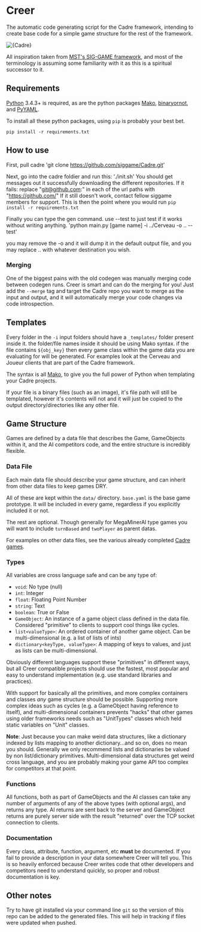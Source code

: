 # Creer
The automatic code generating script for the Cadre framework, intending to create base code for a simple game structure for the rest of the framework.

![{Cadre}](http://i.imgur.com/17wwI3f.png)

All inspiration taken from [MST's SIG-GAME framework](https://github.com/siggame), and most of the terminology is assuming some familiarity with it as this is a spiritual successor to it.

## Requirements
[Python](https://www.python.org/) 3.4.3+ is required, as are the python packages [Mako](http://www.makotemplates.org/), [binaryornot](https://github.com/audreyr/binaryornot), and [PyYAML](http://pyyaml.org/wiki/PyYAML).

To install all these python packages, using `pip` is probably your best bet.

`pip install -r requirements.txt`

## How to use
First, pull cadre
'git clone https://github.com/siggame/Cadre.git'

Next, go into the cadre foldier and run this:
'./init.sh'
You should get messages out it successfully downloading the different repositories. If it fails:
replace "git@github.com:" in each of the url paths with "https://github.com/"
If it still doesn't work, contact fellow siggame members for support.
This is then the point where you would run `pip install -r requirements.txt`

Finally you can type the gen command. use --test to just test if it works without writing anything.
'python main.py [game name] -i ../Cerveau -o .. --test'

you may remove the -o and it will dump it in the default output file, and you may replace .. with whatever destination you wish.

### Merging
One of the biggest pains with the old codegen was manually merging code between codegen runs. Creer is smart and can do the merging for you! Just add the `--merge` tag and target the Cadre repo you want to merge as the input and output, and it will automatically merge your code changes via code introspection.

## Templates
Every folder in the `-i` input folders should have a `_templates/` folder present inside it. the folder/file names inside it should be using Mako syntax. if the file contains `${obj_key}` then every game class within the game data you are evaluating for will be generated. For examples look at the Cerveau and Joueur clients that are part of the Cadre framework.

The syntax is all [Mako](http://www.makotemplates.org/), to give you the full power of Python when templating your Cadre projects.

If your file is a binary files (such as an image), it's file path will still be templated, however it's contents will not and it will just be copied to the output directory/directories like any other file.

## Game Structure
Games are defined by a data file that describes the Game, GameObjects within it, and the AI competitors code, and the entire structure is incredibly flexible.

### Data File
Each main data file should describe your game structure, and can inherit from other data files to keep games DRY.

All of these are kept within the `data/` directory. `base.yaml` is the base game prototype. It will be included in every game, regardless if you explicitly included it or not.

The rest are optional. Though generally for MegaMinerAI type games you will want to include `turnBased` and `twoPlayer` as parent datas.

For examples on other data files, see the various already completed [Cadre games](https://github.com/siggame/Creer/tree/master/datas).

### Types
All variables are cross language safe and can be any type of:
* `void`: No type (null)
* `int`: Integer
* `float`: Floating Point Number
* `string`: Text
* `boolean`: True or False
* `GameObject`: An instance of a game object class defined in the data file. Considered "primitive" to clients to support cool things like cycles.
* `list<valueType>`: An ordered container of another game object. Can be multi-dimensional (e.g. a list of lists of ints)
* `dictionary<keyType, valueType>`: A mapping of keys to values, and just as lists can be multi-dimensional.

Obviously different languages support these "primitives" in different ways, but all Creer compatible projects should use the fastest, most popular and easy to understand implementation (e.g. use standard libraries and practices).

With support for basically all the primitives, and more complex containers and classes *any* game structure should be possible. Supporting more complex ideas such as cycles (e.g. a GameObject having reference to itself), and multi-dimensional containers prevents "hacks" that other games using older frameworks needs such as "UnitTypes" classes which held static variables on "Unit" classes.

**Note**: Just because you can make weird data structures, like a dictionary indexed by lists mapping to another dictionary...and so on, does no mean you should. Generally we only recommend lists and dictionaries be valued by non list/dictionary primitives. Multi-dimensional data structures get weird cross language, and you are probably making your game API too complex for competitors at that point.

### Functions
All functions, both as part of GameObjects and the AI classes can take any number of arguments of any of the above types (with optional args), and returns any type. AI returns are sent back to the server and GameObject returns are purely server side with the result "returned" over the TCP socket connection to clients.

### Documentation
Every class, attribute, function, argument, etc **must** be documented. If you fail to provide a description in your data somewhere Creer will tell you. This is so heavily enforced because Creer writes code that other developers and competitors need to understand quickly, so proper and robust documentation is key.

## Other notes
Try to have git installed via your command line `git` so the version of this repo can be added to the generated files. This will help in tracking if files were updated when pushed.
